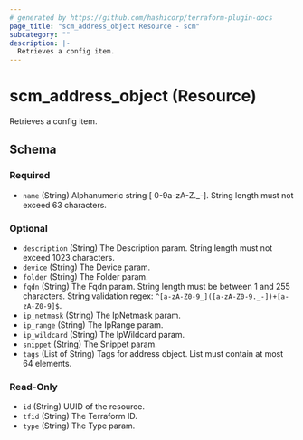 ```yaml
---
# generated by https://github.com/hashicorp/terraform-plugin-docs
page_title: "scm_address_object Resource - scm"
subcategory: ""
description: |-
  Retrieves a config item.
---
```


# scm_address_object (Resource)

Retrieves a config item.



<!-- schema generated by tfplugindocs -->
## Schema

### Required

- `name` (String) Alphanumeric string [ 0-9a-zA-Z._-]. String length must not exceed 63 characters.

### Optional

- `description` (String) The Description param. String length must not exceed 1023 characters.
- `device` (String) The Device param.
- `folder` (String) The Folder param.
- `fqdn` (String) The Fqdn param. String length must be between 1 and 255 characters. String validation regex: `^[a-zA-Z0-9_]([a-zA-Z0-9._-])+[a-zA-Z0-9]$`.
- `ip_netmask` (String) The IpNetmask param.
- `ip_range` (String) The IpRange param.
- `ip_wildcard` (String) The IpWildcard param.
- `snippet` (String) The Snippet param.
- `tags` (List of String) Tags for address object. List must contain at most 64 elements.

### Read-Only

- `id` (String) UUID of the resource.
- `tfid` (String) The Terraform ID.
- `type` (String) The Type param.
